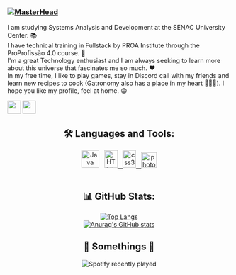 ### [![MasterHead](https://64.media.tumblr.com/5040432f215ad46e94d8b6118a654c99/8f6495a2e4de4c3a-8f/s2048x3072/dff39b47b2fcbf9c87253ad262455f09c913b278.png)](https://github.com/CatharinyDamasceno)

I am studying Systems Analysis and Development at the SENAC University Center. 📚 <br />
I have technical training in Fullstack by PROA Institute through the ProProfissão 4.0 course. 🥳 <br />
I'm a great Technology enthusiast and I am always seeking to learn more about this universe that fascinates me so much. ❤️ <br />
In my free time, I like to play games, stay in Discord call with my friends and learn new recipes to cook (Gatronomy also has a place in my heart 👩🏼‍🍳). 
I hope you like my profile, feel at home. 😁

<p align="left">
<a href="https://www.linkedin.com/in/catharinydamasceno/" target="blank"><img align="center" src="https://cdn.icon-icons.com/icons2/2699/PNG/512/linkedin_logo_icon_170234.png" alt="" height="30" width="30" /></a>
<a href="https://www.instagram.com/cathariny.zz/" target="blank"><img align="center" src="https://upload.wikimedia.org/wikipedia/commons/thumb/a/a5/Instagram_icon.png/600px-Instagram_icon.png" alt="" height="30" width="30" /></a>

<br />
<h2 align="center">🛠 Languages and Tools:</h2>
<p align="center"> <img src="https://cdn-icons-png.flaticon.com/512/226/226777.png" alt="Java" width="40" height="40"/> </a> &nbsp; <a href="https://www.tecmundo.com.br/html5" target="_blank"> <img src="https://logodownload.org/wp-content/uploads/2016/10/html5-logo-1.png" alt="HTML5" width="30" height="40"/> &nbsp; </a> <a href="https://www.w3schools.com/css/" target="_blank"> <img src="https://logodownload.org/wp-content/uploads/2017/04/css-3-logo.png" alt="css3" width="30" height="40"/> &nbsp; </a> <img src="https://designe.com.br/wp-content/uploads/2020/07/adobe-photoshop-cc-2020-icone-designe.png" alt="photoshop" width="35" height="35"/> <br /> <br />
  
<h2 align="center">📊 GitHub Stats:</h2>
<p align="center">
<div align="center">
  
[![Top Langs](https://github-readme-stats.vercel.app/api/top-langs/?username=CatharinyDamasceno&langs_count=8=true&theme=dracula)](https://github.com/CatharinyDamasceno/github-readme-stats) <br /> 
[![Anurag's GitHub stats](https://github-readme-stats.vercel.app/api?username=CatharinyDamasceno&show_icons=true&theme=dracula)](https://github.com/CatharinyDamasceno/github-readme-stats)
  
</div>  


<h2 align="center">🌈 Somethings 🌈</h2>
<p align="center"> 
  
<div align="center">
  
![Spotify recently played](https://spotify-recently-played-readme.vercel.app/api?user=cathariinyl)
  
</div>


